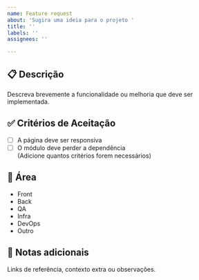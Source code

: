 ```yaml
---
name: Feature request
about: 'Sugira uma ideia para o projeto '
title: ''
labels: ''
assignees: ''

---
```


## 📋 Descrição
Descreva brevemente a funcionalidade ou melhoria que deve ser implementada.
## ✅ Critérios de Aceitação
- [ ] A página deve ser responsiva  
- [ ] O módulo deve perder a dependência  
(Adicione quantos critérios forem necessários)
## 🔧 Área
- Front  
- Back  
- QA  
- Infra  
- DevOps  
- Outro  
## 📝 Notas adicionais
Links de referência, contexto extra ou observações.
